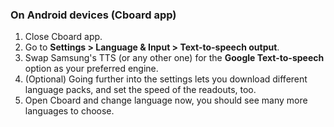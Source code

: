 
### On Android devices (Cboard app)
1. Close Cboard app.
 2. Go to **Settings > Language & Input > Text-to-speech output**.
 3. Swap Samsung's TTS (or any other one) for the **Google Text-to-speech** option as your preferred engine.
 4. (Optional) Going further into the settings lets you download different language packs, and set the speed of the readouts, too.
 5. Open Cboard and change language now, you should see many more languages to choose.